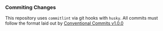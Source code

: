 ### Commiting Changes

This repository uses `commitlint` via git hooks with `husky`.
All commits must follow the format laid out by [Conventional Commits v1.0.0](https://www.conventionalcommits.org/en/v1.0.0/)
